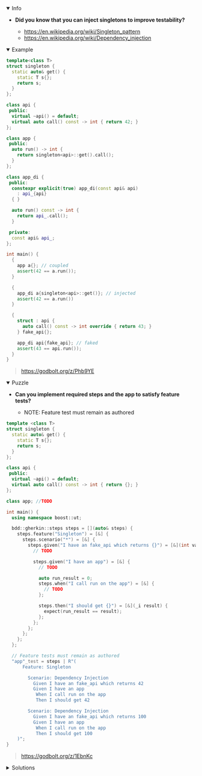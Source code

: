 <details open><summary>Info</summary><p>

* **Did you know that you can inject singletons to improve testability?**

  * https://en.wikipedia.org/wiki/Singleton_pattern
  * https://en.wikipedia.org/wiki/Dependency_injection

</p></details><details open><summary>Example</summary><p>

```cpp
template<class T>
struct singleton {
  static auto& get() {
    static T s{};
    return s;
  }
};

class api {
 public:
  virtual ~api() = default;
  virtual auto call() const -> int { return 42; }
};

class app {
 public:
  auto run() -> int {
    return singleton<api>::get().call();
  }
};

class app_di {
 public:
  constexpr explicit(true) app_di(const api& api)
    : api_{api}
  { }

  auto run() const -> int {
    return api_.call();
  }

 private:
  const api& api_;
};

int main() {
  {
    app a{}; // coupled
    assert(42 == a.run());
  }

  {
    app_di a{singleton<api>::get()}; // injected
    assert(42 == a.run())
  }

  {
    struct : api {
      auto call() const -> int override { return 43; }
    } fake_api{};

    app_di api{fake_api}; // faked
    assert(43 == api.run());
  }
}
```

> https://godbolt.org/z/Phb9YE

</p></details><details open><summary>Puzzle</summary><p>

* **Can you implement required steps and the app to satisfy feature tests?**

  * NOTE: Feature test must remain as authored

```cpp
template <class T>
struct singleton {
  static auto& get() {
    static T s{};
    return s;
  }
};

class api {
 public:
  virtual ~api() = default;
  virtual auto call() const -> int { return {}; }
};

class app; //TODO

int main() {
  using namespace boost::ut;

  bdd::gherkin::steps steps = [](auto& steps) {
    steps.feature("Singleton") = [&] {
      steps.scenario("*") = [&] {
        steps.given("I have an fake_api which returns {}") = [&](int value) {
          // TODO

          steps.given("I have an app") = [&] {
            // TODO

            auto run_result = 0;
            steps.when("I call run on the app") = [&] {
              // TODO
            };

            steps.then("I should get {}") = [&](_i result) {
              expect(run_result == result);
            };
          };
        };
      };
    };
  };

  // Feature tests must remain as authored
  "app"_test = steps | R"(
      Feature: Singleton

        Scenario: Dependency Injection
          Given I have an fake_api which returns 42
          Given I have an app
           When I call run on the app
           Then I should get 42

        Scenario: Dependency Injection
          Given I have an fake_api which returns 100
          Given I have an app
           When I call run on the app
           Then I should get 100
    )";
}
```

> https://godbolt.org/z/1EbnKc

</p></details><details><summary>Solutions</summary><p>
